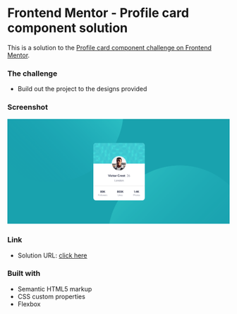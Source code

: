 # Frontend Mentor - Profile card component solution

This is a solution to the [Profile card component challenge on Frontend Mentor](https://www.frontendmentor.io/challenges/profile-card-component-cfArpWshJ). 

### The challenge

- Build out the project to the designs provided

### Screenshot

![Screenshot of Website](images/screenshot.png)


### Link

- Solution URL: [click here](https://your-solution-url.com)

### Built with

- Semantic HTML5 markup
- CSS custom properties
- Flexbox